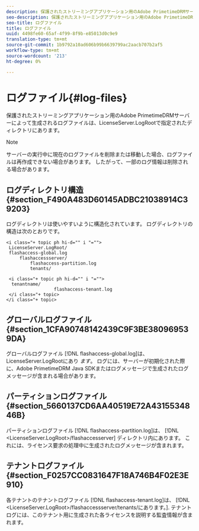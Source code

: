 ```yaml
---
description: 保護されたストリーミングアプリケーション用のAdobe PrimetimeDRMサーバーによって生成されるログファイルは、LicenseServer.LogRootで指定されたディレクトリにあります。
seo-description: 保護されたストリーミングアプリケーション用のAdobe PrimetimeDRMサーバーによって生成されるログファイルは、LicenseServer.LogRootで指定されたディレクトリにあります。
seo-title: ログファイル
title: ログファイル
uuid: 4498fe60-65af-4f99-8f9b-e85013d0c9e9
translation-type: tm+mt
source-git-commit: 1b9792a10ad606b99b6639799ac2aacb707b2af5
workflow-type: tm+mt
source-wordcount: '213'
ht-degree: 0%

---
```



# ログファイル{#log-files}

保護されたストリーミングアプリケーション用のAdobe PrimetimeDRMサーバーによって生成されるログファイルは、LicenseServer.LogRootで指定されたディレクトリにあります。

>[!NOTE]
>
>サーバーの実行中に現在のログファイルを削除または移動した場合、ログファイルは再作成できない場合があります。 したがって、一部のログ情報は削除される場合があります。

## ログディレクトリ構造 {#section_F490A483D60145ADBC21038914C39203}

ログディレクトリは使いやすいように構造化されています。 ログディレクトリの構造は次のとおりです。

```
<i class="+ topic ph hi-d="" i "="">
 LicenseServer.LogRoot/ 
 flashaccess-global.log 
     flashaccessserver/ 
         flashaccess-partition.log 
         tenants/ 
             
 <i class="+ topic ph hi-d="" i "="">
  tenantname/ 
                  flashaccess-tenant.log
 </i class="+ topic>
</i class="+ topic>
```

## グローバルログファイル {#section_1CFA90748142439C9F3BE380969539DA}

グローバルログファイル [!DNL flashaccess-global.log]は、LicenseServer.LogRootにあり *ます*。 ログには、サーバーが初期化された際に、Adobe PrimetimeDRM Java SDKまたはログメッセージで生成されたログメッセージが含まれる場合があります。

## パーティションログファイル {#section_5660137CD6AA40519E72A4315534846B}

パーティションログファイル [!DNL flashaccess-partition.log]は、 [!DNL <LicenseServer.LogRoot>/flashaccesserver] ディレクトリ内にあります。 これには、ライセンス要求の処理中に生成されたログメッセージが含まれます。

## テナントログファイル {#section_F0257CC0831647F18A746B4F02E3E910}

各テナントのテナントログファイル [!DNL flashaccess-tenant.log]は、 [!DNL &lt;LicenseServer.LogRoot>/flashaccessserver/tenants/にあります。<tenantname>]. テナントログには、このテナント用に生成された各ライセンスを説明する監査情報が含まれます。
